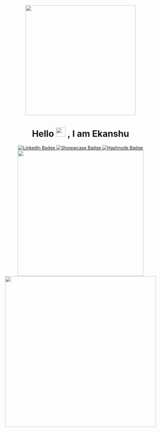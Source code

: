 <div id="header" align="center">
  <img src="https://media.giphy.com/media/HwBlFQZFcAoUcPHZdX/giphy.gif" width="350"/>
<h1>
  Hello
  <img src="https://media.giphy.com/media/hvRJCLFzcasrR4ia7z/giphy.gif" width="30px"/>
  , I am Ekanshu
</h1>
 <div id="badges">
    <a href="https://linkedin.com/in/ekanshuj">
      <img src="https://img.shields.io/badge/LinkedIn-blue?style=for-the-badge&logo=linkedin&logoColor=white" alt="LinkedIn Badge"/>
    </a>
    <a href="https://showwcase.com/ekanshuj">
  <img src="https://img.shields.io/badge/Showwcase-black?style=for-the-badge&logo=showwcase&logoColor=white" alt="Showwcase Badge"/>
   </a>
   <a href="https://hashnode.com/@ekanshuj">
  <img src="https://img.shields.io/badge/Hashnode-blue?style=for-the-badge&logo=hashnode&logoColor=white" alt="Hashnode Badge" />
   </a>
</div>
 <div>
   <img src="https://github-readme-stats.vercel.app/api/top-langs/?username=ekanshuj&layout=compact&theme=dark" width="400">
   <img src="https://github-readme-stats.vercel.app/api?username=ekanshuj&show_icons=true&theme=dark" width="480">
 </div>
</div>
